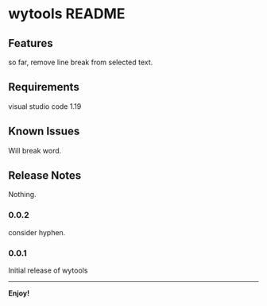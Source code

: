 # wytools README


## Features

so far, remove line break from selected text.

## Requirements

visual studio code 1.19

## Known Issues

Will break word.

## Release Notes

Nothing.

### 0.0.2

consider hyphen.

### 0.0.1

Initial release of wytools

-----------------------------------------------------------------------------------------------------------

**Enjoy!**